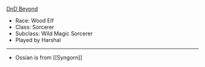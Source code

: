  [DnD Beyond](https://www.dndbeyond.com/characters/78803106)

- Race: Wood Elf
- Class: Sorcerer
- Subclass: Wild Magic Sorcerer
- Played by Harshal
---
- Ossian is from [[Syngorn]]